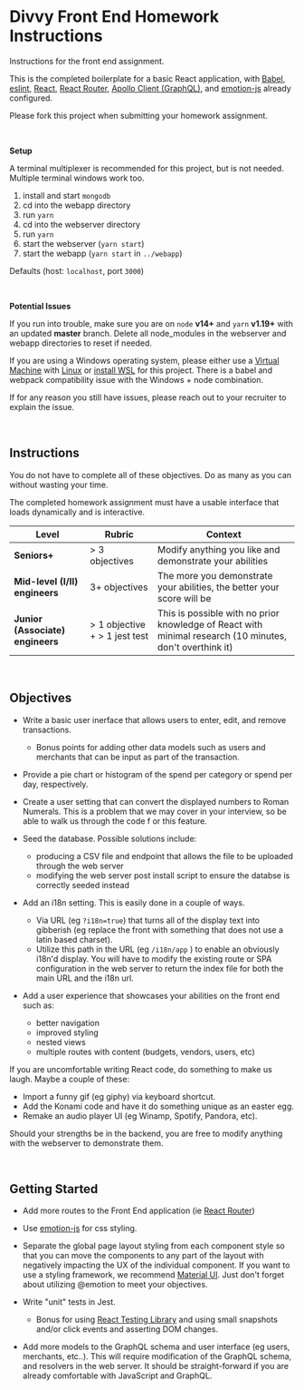 # Divvy Front End Homework Instructions

Instructions for the front end assignment.

This is the completed boilerplate for a basic React application, with 
[Babel](https://babeljs.io/), 
[eslint](https://eslint.org/), 
[React](https://reactjs.org/), 
[React Router](https://github.com/ReactTraining/react-router), 
[Apollo Client (GraphQL)](https://www.apollographql.com/), and 
[emotion-js](https://github.com/emotion-js/emotion) already configured.  

Please fork this project when submitting your homework assignment.

<br />

**Setup**

A terminal multiplexer is recommended for this project, but is not needed. Multiple terminal windows work too. 
  
  1. install and start `mongodb`
  2. cd into the webapp directory
  3. run `yarn`
  4. cd into the webserver directory
  5. run `yarn`
  6. start the webserver (`yarn start`)
  7. start the webapp (`yarn start` in `../webapp`)

Defaults (host: `localhost`, port `3000`)

<br />

**Potential Issues**

If you run into trouble, make sure you are on `node` **v14+** and `yarn` **v1.19+** with an updated **master** branch.  Delete all node_modules in the webserver and webapp directories to reset if needed.

If you are using a Windows operating system, please either use a [Virtual Machine](https://www.virtualbox.org/) with [Linux](https://linuxmint.com/download.php) or [install WSL](https://docs.microsoft.com/en-us/windows/nodejs/setup-on-wsl2) for this project.  There is a babel and webpack compatibility issue with the Windows + node combination.

If for any reason you still have issues, please reach out to your recruiter to explain the issue.


<br />

## Instructions

You do not have to complete all of these objectives. Do as many as you can without wasting your time.

The completed homework assignment must have a usable interface that loads dynamically and is interactive.


| Level                            | Rubric                        | Context                                                                                                  |
| -------------------------------- | ----------------------------- | -------------------------------------------------------------------------------------------------------- |
| **Seniors+**                     | > 3 objectives                | Modify anything you like and demonstrate your abilities                                                  |
| **Mid-level (I/II) engineers**   | 3+ objectives                 | The more you demonstrate your abilities, the better your score will be                                   |
| **Junior (Associate) engineers** | > 1 objective + > 1 jest test | This is possible with no prior knowledge of React with minimal research (10 minutes, don't overthink it) |

<br />

## Objectives

 * Write a basic user inerface that allows users to enter, edit, and remove transactions.

   * Bonus points for adding other data models such as users and merchants that can be input as part of the transaction.

 * Provide a pie chart or histogram of the spend per category or spend per day, respectively.

 * Create a user setting that can convert the displayed numbers to Roman Numerals.  This is a problem that we may cover in your interview, so be able to walk us through the code f or this feature.

 * Seed the database.  Possible solutions include:
   * producing a CSV file and endpoint that allows the file to be uploaded through the web server
   * modifying the web server post install script to ensure the databse is correctly seeded instead

 * Add an i18n setting.  This is easily done in a couple of ways.
   * Via URL (eg `?i18n=true`) that turns all of the display text into gibberish (eg replace the front with something that does not use a latin based charset).
   * Utilize this path in the URL (eg `/i18n/app` ) to enable an obviously i18n'd display.  You will have to modify the existing route or SPA configuration in the web server to return the index file for both the main URL and the i18n url.

 * Add a user experience that showcases your abilities on the front end such as:
   * better navigation
   * improved styling
   * nested views
   * multiple routes with content (budgets, vendors, users, etc)

 If you are uncomfortable writing React code, do something to make us laugh.  Maybe a couple of these:
 * Import a funny gif (eg giphy) via keyboard shortcut.
 * Add the Konami code and have it do something unique as an easter egg.
 * Remake an audio player UI (eg Winamp, Spotify, Pandora, etc).

 Should your strengths be in the backend, you are free to modify anything with the webserver to demonstrate them.

 <br />

## Getting Started

* Add more routes to the Front End application (ie [React Router](https://github.com/ReactTraining/react-router))

* Use [emotion-js](https://github.com/emotion-js/emotion) for css styling.

* Separate the global page layout styling from each component style so that you can move the components to any part of the layout with negatively impacting the UX of the individual component.  If you want to use a styling framework, we recommend [Material UI](https://material-ui.com/). Just don't forget about utilizing @emotion to meet your objectives.

* Write "unit" tests in Jest.

   * Bonus for using [React Testing Library](https://testing-library.com/docs/react-testing-library/intro) and using small snapshots and/or click events and asserting DOM changes.

* Add more models to the GraphQL schema and user interface (eg users, merchants, etc..).
  This will require modification of the GraphQL schema, and resolvers in the web server.
  It should be straight-forward if you are already comfortable with JavaScript and GraphQL.

